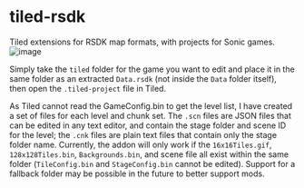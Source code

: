 # tiled-rsdk
Tiled extensions for RSDK map formats, with projects for Sonic games.
![image](https://user-images.githubusercontent.com/6082665/201398084-5211d3e9-29ae-4338-a8d6-a4476fd28bfb.png)

Simply take the `tiled` folder for the game you want to edit and place it in the same folder as an extracted `Data.rsdk` (not inside the `Data` folder itself), then open the `.tiled-project` file in Tiled.

As Tiled cannot read the GameConfig.bin to get the level list, I have created a set of files for each level and chunk set. The `.scn` files are JSON files that can be edited in any text editor, and contain the stage folder and scene ID for the level; the `.cnk` files are plain text files that contain only the stage folder name. Currently, the addon will only work if the `16x16Tiles.gif`, `128x128Tiles.bin`, `Backgrounds.bin`, and scene file all exist within the same folder (`TileConfig.bin` and `StageConfig.bin` cannot be edited). Support for a fallback folder may be possible in the future to better support mods.
